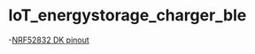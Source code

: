 # IoT_energystorage_charger_ble

-[NRF52832 DK pinout](https://os.mbed.com/platforms/Nordic-nRF52-DK/)
